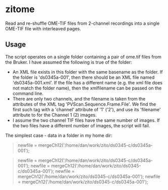 # zitome
Read and re-shuffle OME-TIF files from 2-channel recordings into a single OME-TIF file with interleaved pages.

## Usage

The script operates on a single folder containing a pair of ome.tif files from the Bruker. I have assumed the
following is true of the folder:
* An XML file exists in this folder with the same basename as the folder. If the folder is 'ds0345a-001', then there should be an XML file named 'ds0345a-001.xml'. If the file has a different name (e.g. the xml file does not match the folder name), then the xmlfilename can be passed on the command line.
* There are only two channels, and the filename is taken from the attributes of the XML tag 'PVScan.Sequence.Frame.File'. We find the first such tag with a 'channel' attribute of '1' ('2'), and use its 'filename' attribute to for the Channel 1 (2) images.
* I assume the two channel TIF files have the same number of images. If the two files have a different number of images, the script will fail.

The simplest case - data in a folder in my home dir:
 > newfile = mergeCh12('/home/dan/work/zito/ds0345-c/ds0345a-001');

 
 
 > newfile = mergeCh12('/home/dan/work/zito/ds0345-c/ds0345a-001');
 > newfile = mergeCh12('/home/dan/work/zito/ds0345-c/ds0345a-001');
 > newfile = mergeCh12('/home/dan/work/zito/ds0345-c/ds0345a-001');
 > newfile = mergeCh12('/home/dan/work/zito/ds0345-c/ds0345a-001');
